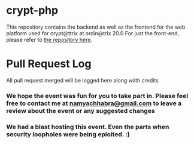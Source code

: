# crypt-php
This repository contains the backend as well as the frontend for the web platform used for crypt@ttrix at ordin@trix 20.0
For just the front-end, please refer to [the repository here](https://www.github.com/NamanChandok/crypt "It isnt fully upto date but has everything youll need").

# Pull Request Log

All pull request merged will be logged here along wiith credits

### We hope the event was fun for you to take part in. Please feel free to contact me at <namyachhabra@gmail.com> to leave a review about the event or any suggested changes

### We had a blast hosting this event. Even the parts when security loopholes were being eploited. :)
